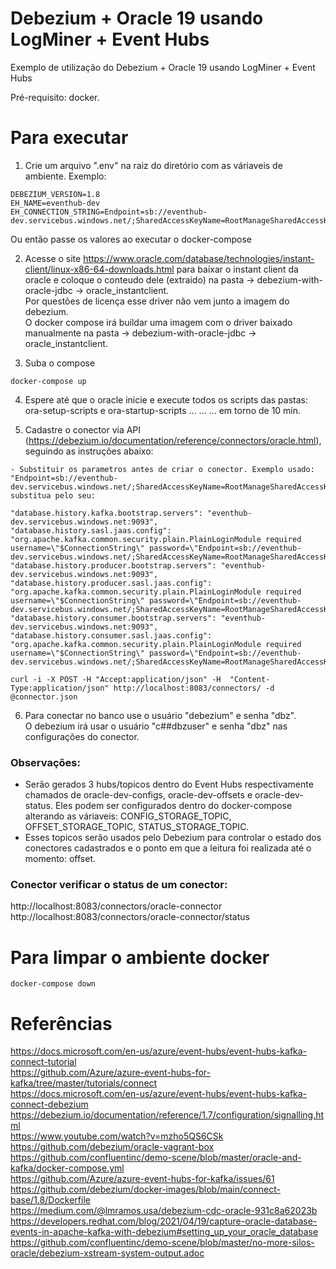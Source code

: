 # Debezium + Oracle 19 usando LogMiner + Event Hubs
 
Exemplo de utilização do Debezium + Oracle 19 usando LogMiner + Event Hubs

Pré-requisito: docker.

# Para executar

1) Crie um arquivo ".env" na raiz do diretório com as váriaveis de ambiente. Exemplo:
``` .env
DEBEZIUM_VERSION=1.8
EH_NAME=eventhub-dev
EH_CONNECTION_STRING=Endpoint=sb://eventhub-dev.servicebus.windows.net/;SharedAccessKeyName=RootManageSharedAccessKey;SharedAccessKey=XXX
```
Ou então passe os valores ao executar o docker-compose

2) Acesse o site https://www.oracle.com/database/technologies/instant-client/linux-x86-64-downloads.html para baixar o instant client da oracle e coloque o conteudo dele (extraido) na pasta -> debezium-with-oracle-jdbc -> oracle_instantclient.  
Por questões de licença esse driver não vem junto a imagem do debezium.  
O docker compose irá buildar uma imagem com o driver baixado manualmente na pasta -> debezium-with-oracle-jdbc -> oracle_instantclient.

3) Suba o compose
```
docker-compose up
```

4) Espere até que o oracle inicie e execute todos os scripts das pastas: ora-setup-scripts e ora-startup-scripts ... ... ... em torno de 10 min.

5) Cadastre o conector via API (https://debezium.io/documentation/reference/connectors/oracle.html), seguindo as instruções abaixo:

```
- Substituir os parametros antes de criar o conector. Exemplo usado: "Endpoint=sb://eventhub-dev.servicebus.windows.net/;SharedAccessKeyName=RootManageSharedAccessKey;SharedAccessKey=XXX", substitua pelo seu:

"database.history.kafka.bootstrap.servers": "eventhub-dev.servicebus.windows.net:9093",
"database.history.sasl.jaas.config": "org.apache.kafka.common.security.plain.PlainLoginModule required username=\"$ConnectionString\" password=\"Endpoint=sb://eventhub-dev.servicebus.windows.net/;SharedAccessKeyName=RootManageSharedAccessKey;SharedAccessKey=XXX\";",
"database.history.producer.bootstrap.servers": "eventhub-dev.servicebus.windows.net:9093",
"database.history.producer.sasl.jaas.config": "org.apache.kafka.common.security.plain.PlainLoginModule required username=\"$ConnectionString\" password=\"Endpoint=sb://eventhub-dev.servicebus.windows.net/;SharedAccessKeyName=RootManageSharedAccessKey;SharedAccessKey=XXX\";",
"database.history.consumer.bootstrap.servers": "eventhub-dev.servicebus.windows.net:9093",
"database.history.consumer.sasl.jaas.config": "org.apache.kafka.common.security.plain.PlainLoginModule required username=\"$ConnectionString\" password=\"Endpoint=sb://eventhub-dev.servicebus.windows.net/;SharedAccessKeyName=RootManageSharedAccessKey;SharedAccessKey=XXX\";",

curl -i -X POST -H "Accept:application/json" -H  "Content-Type:application/json" http://localhost:8083/connectors/ -d @connector.json
```

6) Para conectar no banco use o usuário "debezium" e senha "dbz".  
O debezium irá usar o usuário "c##dbzuser" e senha "dbz" nas configurações do conector.

### Observações:
- Serão gerados 3 hubs/topicos dentro do Event Hubs respectivamente chamados de oracle-dev-configs, oracle-dev-offsets e oracle-dev-status. Eles podem ser configurados dentro do docker-compose alterando as váriaveis: CONFIG_STORAGE_TOPIC, OFFSET_STORAGE_TOPIC, STATUS_STORAGE_TOPIC.
- Esses topicos serão usados pelo Debezium para controlar o estado dos conectores cadastrados e o ponto em que a leitura foi realizada até o momento: offset.

### Conector verificar o status de um conector:
http://localhost:8083/connectors/oracle-connector  
http://localhost:8083/connectors/oracle-connector/status

# Para limpar o ambiente docker
```
docker-compose down
```

# Referências
https://docs.microsoft.com/en-us/azure/event-hubs/event-hubs-kafka-connect-tutorial  
https://github.com/Azure/azure-event-hubs-for-kafka/tree/master/tutorials/connect  
https://docs.microsoft.com/en-us/azure/event-hubs/event-hubs-kafka-connect-debezium  
https://debezium.io/documentation/reference/1.7/configuration/signalling.html  
https://www.youtube.com/watch?v=mzho5QS6CSk  
https://github.com/debezium/oracle-vagrant-box  
https://github.com/confluentinc/demo-scene/blob/master/oracle-and-kafka/docker-compose.yml  
https://github.com/Azure/azure-event-hubs-for-kafka/issues/61  
https://github.com/debezium/docker-images/blob/main/connect-base/1.8/Dockerfile  
https://medium.com/@lmramos.usa/debezium-cdc-oracle-931c8a62023b  
https://developers.redhat.com/blog/2021/04/19/capture-oracle-database-events-in-apache-kafka-with-debezium#setting_up_your_oracle_database  
https://github.com/confluentinc/demo-scene/blob/master/no-more-silos-oracle/debezium-xstream-system-output.adoc  

